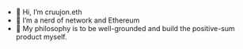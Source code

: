 - 🐉 Hi, I’m cruujon.eth
- 👀 I’m a nerd of network and Ethereum
- 💬 My philosophy is to be well-grounded and build the positive-sum product myself. 

<!---
cruujon/cruujon is a ✨ special ✨ repository because its `README.md` (this file) appears on your GitHub profile.
You can click the Preview link to take a look at your changes.
--->
